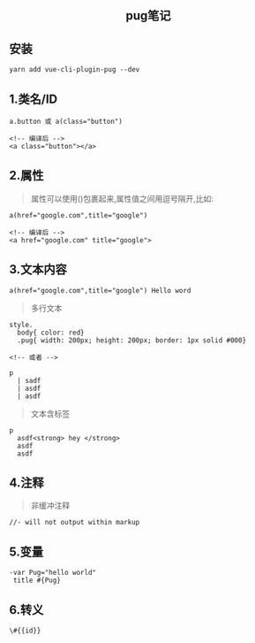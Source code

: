 <h2 align="center">pug笔记</h2>

## 安装

```
yarn add vue-cli-plugin-pug --dev
```

## 1.类名/ID

```
a.button 或 a(class="button")

<!-- 编译后 -->
<a class="button"></a>
```

## 2.属性

> 属性可以使用()包裹起来,属性值之间用逗号隔开,比如:

```
a(href="google.com",title="google")

<!-- 编译后 -->
<a href="google.com" title="google">
```

## 3.文本内容

```
a(href="google.com",title="google") Hello word
```

> 多行文本

```
style.
  body{ color: red}
  .pug{ width: 200px; height: 200px; border: 1px solid #000}

<!-- 或者 -->

p
  | sadf
  | asdf
  | asdf
```

> 文本含标签

```
p
  asdf<strong> hey </strong>
  asdf
  asdf
```

## 4.注释

> 非缓冲注释

```
//- will not output within markup
```

## 5.变量

```
-var Pug="hello world"
 title #{Pug}
```

## 6.转义

```
\#{{id}}
```
